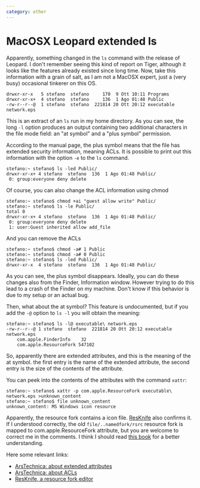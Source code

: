 ```yaml
---
category: other
---
```

MacOSX Leopard extended ls
==========================

Apparently, something changed in the `ls` command with the release of
Leopard. I don\'t remember seeing this kind of report on Tiger, although
it looks like the features already existed since long time. Now, take
this information with a grain of salt, as I am not a MacOSX expert, just
a (very busy) occasional tinkerer on this OS.

```
drwxr-xr-x   5 stefano  stefano     170  9 Ott 10:11 Programs
drwxr-xr-x+  4 stefano  stefano     136  1 Ago 01:48 Public
-rw-r--r--@  1 stefano  stefano  221814 20 Ott 20:12 executable network.eps
```

This is an extract of an `ls` run in my home directory. As you can see,
the long `-l` option produces an output containing two additional
characters in the file mode field: an \"at symbol\" and a \"plus
symbol\" permission.

According to the manual page, the plus symbol means that the file has
extended security information, meaning ACLs. It is possible to print out
this information with the option `-e` to the `ls` command.

```
stefano:~ stefano$ ls -led Public/
drwxr-xr-x+ 4 stefano  stefano  136  1 Ago 01:48 Public/
 0: group:everyone deny delete
```

Of course, you can also change the ACL information using chmod

```
stefano:~ stefano$ chmod +ai "guest allow write" Public/
stefano:~ stefano$ ls -le Public/
total 0
drwxr-xr-x+ 4 stefano  stefano  136  1 Ago 01:48 Public/
 0: group:everyone deny delete
 1: user:Guest inherited allow add_file
```

And you can remove the ACLs

```
stefano:~ stefano$ chmod -a# 1 Public
stefano:~ stefano$ chmod -a# 0 Public
stefano:~ stefano$ ls -led Public/
drwxr-xr-x  4 stefano  stefano  136  1 Ago 01:48 Public/
```

As you can see, the plus symbol disappears. Ideally, you can do these
changes also from the Finder, Information window. However trying to do
this lead to a crash of the Finder on my machine. Don\'t know if this
behavior is due to my setup or an actual bug.

Then, what about the at symbol? This feature is undocumented, but if you
add the `-@` option to `ls -l` you will obtain the meaning:

```
stefano:~ stefano$ ls -l@ executable\ network.eps
-rw-r--r--@ 1 stefano  stefano  221814 20 Ott 20:12 executable network.eps
    com.apple.FinderInfo    32
    com.apple.ResourceFork 547102
```

So, apparently there are extended attributes, and this is the meaning of
the at symbol. the first entry is the name of the extended attribute,
the second entry is the size of the contents of the attribute.

You can peek into the contents of the attributes with the command
`xattr`:

```
stefano:~ stefano$ xattr -p com.apple.ResourceFork executable\ network.eps >unknown_content
stefano:~ stefano$ file unknown_content
unknown_content: MS Windows icon resource
```

Apparently, the resource fork contains a icon file.
[ResKnife](http://resknife.sourceforge.net/) also confirms it. If I
understood correctly, the old `file/..namedfork/rsrc` resource fork is
mapped to com.apple.ResourceFork attribute, but you are welcome to
correct me in the comments. I think I should read [this
book](http://www.amazon.com/Mac-OS-Internals-Systems-Approach/dp/0321278542)
for a better understanding.

Here some relevant links:

-   [ArsTechnica: about extended
    attributes](http://arstechnica.com/reviews/os/macosx-10-4.ars/7)
-   [ArsTechnica: about
    ACLs](http://arstechnica.com/reviews/os/macosx-10-4.ars/8)
-   [ResKnife, a resource fork editor](http://resknife.sourceforge.net/)

